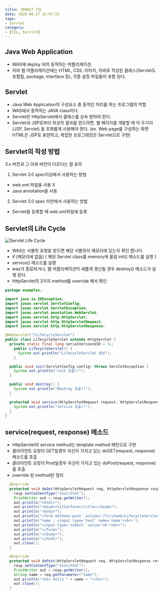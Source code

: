```yaml
---
title: 200827 TIL
date: 2020-08-27 15:07:53
tags:
- Servlet
category:
- [TIL, Servlet]
---
```


## Java Web Application

- WAS에 deploy 되어 동작하는 어플리케이션.
- 자바 웹 어플리케이션에는 HTML, CSS, 이미지, 자바로 작성된 클래스(Servlet도 포함됨, package, interface 등), 각종 설정 파일들이 포함 된다.

## Servlet

- Java Web Application의 구성요소 중 동적인 처리를 하는 프로그램의 역할
- WAS에서 동작하는 JAVA class이다.
- Servlet은 HttpServlet에서 클래스를 상속 받아야 한다.
- Servlet과 JSP로부터 최상의 결과를 얻으려면, 웹 페이지를 개발할 때 이 두가지(JSP, Servlet) 을 조화롭게 사용해야 한다. (ex. Web page를 구성하는 화면 HTML은 JSP로 표현하고, 복잡한 프로그래밍은 Servlet으로 구현)

## Servlet의 작성 방법

3.x 버전과 그 아래 버전이 다르다는 점 유의

1. Servlet 3.0 spec이상에서 사용하는 방법

- web.xml 파일을 사용 X
- Java annotation을 사용

2. Servlet 3.0 spec 미만에서 사용하는 방법

- Servlet을 등록할 때 web.xml파일에 등록

## Servlet의 Life Cycle

![Servlet Life Cycle](/images/2.png)

- WAS는 서블릿 요청을 받으면 해당 서블릿이 메모리에 있는지 확인 합니다.
- if (메모리에 없음) {
  해당 Servlet class를 memory에 올림
  init() 메소드를 실행
}
- service() 메소드를 실행
- was가 종료되거나, 웹 어플리케이션이 새롭게 갱신될 경우 destroy() 메소드가 실행 된다.
- HttpServlet의 3가지 method를 override 해서 확인

```java
package examples;

import java.io.IOException;
import javax.servlet.ServletConfig;
import javax.servlet.ServletException;
import javax.servlet.annotation.WebServlet;
import javax.servlet.http.HttpServlet;
import javax.servlet.http.HttpServletRequest;
import javax.servlet.http.HttpServletResponse;

@WebServlet("/LifecycleServlet")
public class LifecycleServlet extends HttpServlet {
  private static final long serialVersionUID = 1L;
    public LifecycleServlet() {
      System.out.println("LifecycleServlet 생성");
    }

  public void init(ServletConfig config) throws ServletException {
    System.out.println("init 호출!!");
  }

  public void destroy() {
    System.out.println("Destroy 호출!!");
  }

  protected void service(HttpServletRequest request, HttpServletResponse response) throws ServletException, IOException {
    System.out.println("Service 호출!!");
  }
}
```

## service(request, response) 메소드

- HttpServlet의 service method는 template method 패턴으로 구현
- 클라이언트 요청이 GET일경우 자신이 가지고 있는 doGET(request, response) 메소드를 호출
- 클라이언트 요청이 Post일경우 자신이 가지고 있는 doPost(request, response)를 호출
- override 된 method만 정리

```java
  @Override
  protected void doGet(HttpServletRequest req, HttpServletResponse resp) throws ServletException, IOException {
    resp.setContentType("text/html");
    PrintWriter out = resp.getWriter();
    out.println("<html>");
    out.println("<head><title>form</title></head>");
    out.println("<body>");
    out.println("<form method='post' action='/firstweb/LifecycleServlet'>");
    out.println("name : <input type='text' name='name'><br>");
    out.println("<input type='submit' value='ok'><br>");
    out.println("</form>");
    out.println("</body>");
    out.println("</html>");
    out.close();
  }

  @Override
  protected void doPost(HttpServletRequest req, HttpServletResponse resp) throws ServletException, IOException {
    resp.setContentType("text/html");
    PrintWriter out = resp.getWriter();
    String name = req.getParameter("name");
    out.println("<h1> hello " + name + "</h1>");
    out.close();
  }
```
